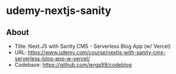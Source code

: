 # udemy-nextjs-sanity

## About

* Title: Next.JS with Sanity CMS - Serverless Blog App (w/ Vercel)
* URL: https://www.udemy.com/course/nextjs-with-sanity-cms-serverless-blog-app-w-vercel/
* Codebase: https://github.com/jerga99/codeblog
